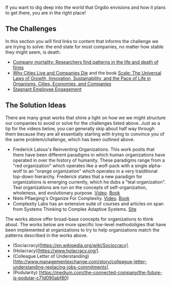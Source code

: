 <!-- TITLE: Inspirations -->
<!-- SUBTITLE: A quick list of works that has inspiried our community-->

If you want to dig deep into the world that Orgdio envisions and how it plans to get there, you are in the right place!

## The Challenges 
In this section you will find links to content that informs the challenge we are trying to solve: the end state for most companies, no matter how stable they might seem, is death.

* [Company mortality: Researchers find patterns in the life and death of firms](https://www.santafe.edu/news-center/news/sfi-scientists-find-predictive-rule-company-mortality)
* [Why Cities Live and Companies Die](https://www.youtube.com/watch?v=LELCNnb2SPw) and the book [Scale: The Universal Laws of Growth, Innovation, Sustainability, and the Pace of Life in Organisms, Cities, Economies, and Companies](https://www.amazon.com/Scale-Universal-Innovation-Sustainability-Organisms/dp/1594205582)
* [Stagnant Employee Engagement](http://news.gallup.com/poll/188144/employee-engagement-stagnant-2015.aspx)

## The Solution Ideas

There are many great works that shine a light on how we we might structure our companies to avoid or solve for the challenges listed above.  Just as a tip for the videos below, you can generally skip about half way through them because they are all essentially starting with trying to convince you of the same problem/challenge, which has been outlined above.

* Frederick Laloux's Reinventing Organizations. This work posits that there have been different paradigms in which human organizations have operated in over the history of humanity.  These paradigms range from a "red organization" which operates like a wolf-pack with a single alpha-wolf to an "orange organization" which operates in a very traiditional top-down hierarchy.  Frederick states that a new paradigm for organizations is emerging currently, which he dubs a "teal organization".  Teal organizations are run on the concepts of self-organization, wholeness, and evolutionary purpose. [Video](https://www.youtube.com/watch?v=gcS04BI2sbk). [Book](https://www.amazon.com/Reinventing-Organizations-Frederic-Laloux/dp/2960133501)
* Niels Pflaeging's Organize For Complexity. [Video](https://www.youtube.com/watch?v=KhTGpgNz0N8). [Book](https://www.amazon.com/Organize-Complexity-Build-High-Performance-Organization/dp/0991537602)
* Complexity Labs has an extensive suite of courses and articles on span from Systems Thinking to Complex Adaptive Systems. [Site](http://complexitylabs.io/)

The works above offer broad-base concepts for organizations to think about.  The works below are more specific low-level methodoligies that have been implemented at organizations to try to help organizations match the patterns described in the works above.

* (Sociacracy)[https://en.wikipedia.org/wiki/Sociocracy].  
* (Holacracy)[https://www.holacracy.org/].
* (Colleague Letter of Understanding)[http://www.managementexchange.com/story/colleague-letter-understanding-replacing-jobs-commitments].
* (Podularity) [https://medium.com/the-connected-company/the-future-is-podular-c71d090abf80]
